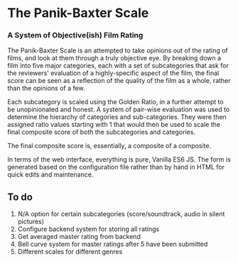 # The Panik-Baxter Scale
### A System of Objective(ish) Film Rating

The Panik-Baxter Scale is an attempted to take opinions out of the rating of films, and look at them through a truly objective eye. By breaking down a film into five major categories, each with a set of subcategories that ask for the reviewers' evaluation of a highly-specific aspect of the film, the final score can be seen as a reflection of the quality of the film as a whole, rather than the opinions of a few.

Each subcategory is scaled using the Golden Ratio, in a further attempt to be unopinionated and honest. A system of pair-wise evaluation was used to determine the hierarchy of categories and sub-categories. They were then assigned ratio values starting with 1 that would then be used to scale the final composite score of both the subcategories and categories.

The final composite score is, essentially, a composite of a composite.

In terms of the web interface, everything is pure, Vanilla ES6 JS. The form is generated based on the configuration file rather than by hand in HTML for quick edits and maintenance.

## To do
1. N/A option for certain subcategories (score/soundtrack, audio in silent pictures)
1. Configure backend system for storing all ratings
1. Get averaged master rating from backend
1. Bell curve system for master ratings after 5 have been submitted
1. Different scales for different genres
